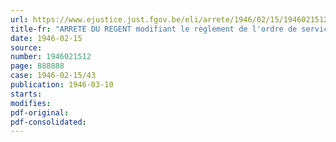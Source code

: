 ```yaml
---
url: https://www.ejustice.just.fgov.be/eli/arrete/1946/02/15/1946021512/justel
title-fr: "ARRETE DU REGENT modifiant le règlement de l'ordre de service du tribunal de première instance de Termonde"
date: 1946-02-15
source:
number: 1946021512
page: 888888
case: 1946-02-15/43
publication: 1946-03-10
starts:
modifies:
pdf-original:
pdf-consolidated:
---
```


